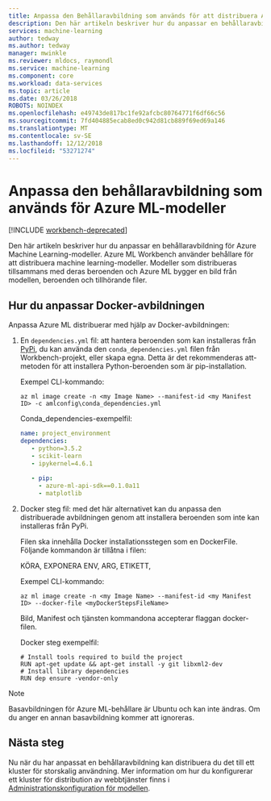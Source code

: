 ```yaml
---
title: Anpassa den Behållaravbildning som används för att distribuera Azure ML-modeller | Microsoft Docs
description: Den här artikeln beskriver hur du anpassar en behållaravbildning för Azure Machine Learning-modeller
services: machine-learning
author: tedway
ms.author: tedway
manager: mwinkle
ms.reviewer: mldocs, raymondl
ms.service: machine-learning
ms.component: core
ms.workload: data-services
ms.topic: article
ms.date: 03/26/2018
ROBOTS: NOINDEX
ms.openlocfilehash: e49743de817bc1fe92afcbc80764771f6df66c56
ms.sourcegitcommit: 7fd404885ecab8ed0c942d81cb889f69ed69a146
ms.translationtype: MT
ms.contentlocale: sv-SE
ms.lasthandoff: 12/12/2018
ms.locfileid: "53271274"
---
```

# <a name="customize-the-container-image-used-for-azure-ml-models"></a>Anpassa den behållaravbildning som används för Azure ML-modeller

[!INCLUDE [workbench-deprecated](../../../includes/aml-deprecating-preview-2017.md)] 



Den här artikeln beskriver hur du anpassar en behållaravbildning för Azure Machine Learning-modeller.  Azure ML Workbench använder behållare för att distribuera machine learning-modeller. Modeller som distribueras tillsammans med deras beroenden och Azure ML bygger en bild från modellen, beroenden och tillhörande filer.

## <a name="how-to-customize-the-docker-image"></a>Hur du anpassar Docker-avbildningen
Anpassa Azure ML distribuerar med hjälp av Docker-avbildningen:

1. En `dependencies.yml` fil: att hantera beroenden som kan installeras från [PyPi]( https://pypi.python.org/pypi), du kan använda den `conda_dependencies.yml` filen från Workbench-projekt, eller skapa egna. Detta är det rekommenderas att-metoden för att installera Python-beroenden som är pip-installation.

   Exempel CLI-kommando:
   ```azurecli
   az ml image create -n <my Image Name> --manifest-id <my Manifest ID> -c amlconfig\conda_dependencies.yml
   ```

   Conda_dependencies-exempelfil: 
   ```yaml
   name: project_environment
   dependencies:
      - python=3.5.2
      - scikit-learn
      - ipykernel=4.6.1
      
      - pip:
        - azure-ml-api-sdk==0.1.0a11
        - matplotlib
   ```
        
2. Docker steg fil: med det här alternativet kan du anpassa den distribuerade avbildningen genom att installera beroenden som inte kan installeras från PyPi. 

   Filen ska innehålla Docker installationsstegen som en DockerFile. Följande kommandon är tillåtna i filen: 

    KÖRA, EXPONERA ENV, ARG, ETIKETT,

   Exempel CLI-kommando:
   ```azurecli
   az ml image create -n <my Image Name> --manifest-id <my Manifest ID> --docker-file <myDockerStepsFileName> 
   ```

   Bild, Manifest och tjänsten kommandona accepterar flaggan docker-filen.

   Docker steg exempelfil:
   ```docker
   # Install tools required to build the project
   RUN apt-get update && apt-get install -y git libxml2-dev
   # Install library dependencies
   RUN dep ensure -vendor-only
   ```

> [!NOTE]
> Basavbildningen för Azure ML-behållare är Ubuntu och kan inte ändras. Om du anger en annan basavbildning kommer att ignoreras.

## <a name="next-steps"></a>Nästa steg
Nu när du har anpassat en behållaravbildning kan distribuera du det till ett kluster för storskalig användning.  Mer information om hur du konfigurerar ett kluster för distribution av webbtjänster finns i [Administrationskonfiguration för modellen](deployment-setup-configuration.md). 
